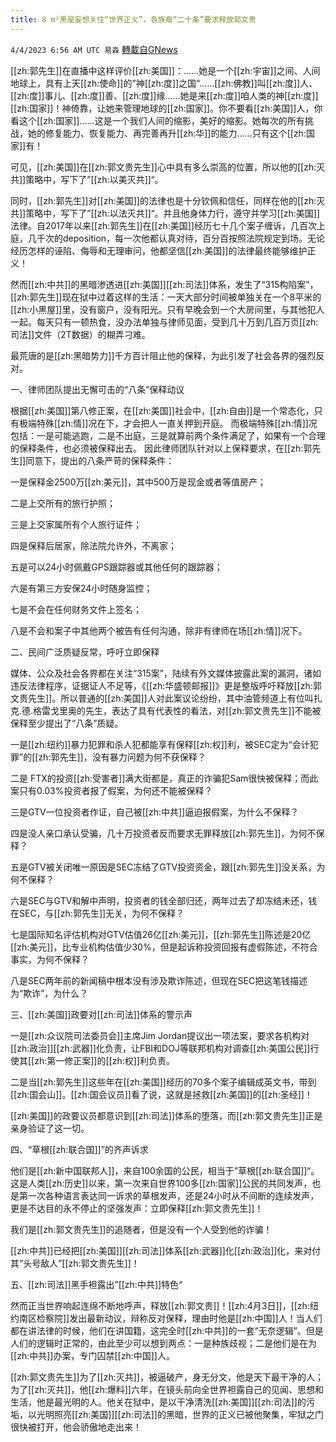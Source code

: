 ```yaml
---
title: 8 m²黑屋妄想关住“世界正义”，各族裔“二十条”要求释放郭文贵
---
```

`4/4/2023 6:56 AM UTC 易淼` [轉載自GNews](https://gnews.org/articles/1069932)

[[zh:郭先生]]在直播中这样评价[[zh:美国]]：……她是一个[[zh:宇宙]]之间、人间地球上，具有上天[[zh:使命]]的”神[[zh:度]]之国“……[[zh:佛教]]叫[[zh:度]]人、[[zh:度]]事儿、[[zh:度]]善、[[zh:度]]缘……她是来[[zh:度]]咱人类的神[[zh:度]][[zh:国家]]！神倚靠，让她来管理地球的[[zh:国家]]。你不要看[[zh:美国]]人，你看这个[[zh:国家]]……这是一个我们人间的缩影，美好的缩影。她每次的所有挑战，她的修复能力、恢复能力、再完善再升[[zh:华]]的能力……只有这个[[zh:国家]]有！

可见，[[zh:美国]]在[[zh:郭文贵先生]]心中具有多么崇高的位置，所以他的[[zh:灭共]]策略中，写下了”[[zh:以美灭共]]“。

同时，[[zh:郭先生]]对[[zh:美国]]的法律也是十分钦佩和信任，同样在他的[[zh:灭共]]策略中，写下了”[[zh:以法灭共]]“。并且他身体力行，遵守并学习[[zh:美国]]法律。自2017年以来[[zh:郭先生]]在[[zh:美国]]经历七十几个案子缠诉，几百次上庭，几千次的deposition，每一次他都认真对待，百分百按照法院规定到场。无论经历怎样的诬陷、侮辱和无理审问，他都坚信[[zh:美国]]的法律最终能够维护正义！

然而[[zh:中共]]的黑暗渗透进[[zh:美国]][[zh:司法]]体系，发生了“315构陷案”，[[zh:郭先生]]现在狱中过着这样的生活：一天大部分时间被单独关在一个8平米的[[zh:小黑屋]]里，没有窗户，没有阳光。只有早晚会到一个大房间里，与其他犯人一起。每天只有一顿热食，没办法单独与律师见面，受到几十万到几百万页[[zh:司法]]文件（2T数据）的糊弄刁难。

最荒唐的是[[zh:黑暗势力]]千方百计阻止他的保释，为此引发了社会各界的强烈反对。

一、律师团队提出无懈可击的“八条”保释动议

 根据[[zh:美国]]第八修正案，在[[zh:美国]]社会中，[[zh:自由]]是一个常态化，只有极端特殊[[zh:情]]况在下，才会把人一直关押到开庭。 而极端特殊[[zh:情]]况包括：一是可能逃跑，二是不出庭，三是就算前两个条件满足了，如果有一个合理的保释条件，也必须被保释出去。 因此律师团队针对以上保释要求，在[[zh:郭先生]]同意下，提出的八条严苛的保释条件：

一是保释金2500万[[zh:美元]]，其中500万是现金或者等值房产；

二是上交所有的旅行护照；

三是上交家属所有个人旅行证件；

四是保释后居家，除法院允许外，不离家；

五是可以24小时佩戴GPS跟踪器或其他任何的跟踪器；

六是有第三方安保24小时随身监控；

七是不会在任何财务文件上签名；

八是不会和案子中其他两个被告有任何沟通，除非有律师在场[[zh:情]]况下。

二、民间广泛质疑反常，呼吁立即保释

媒体、公众及社会各界都在关注“315案”，陆续有外文媒体披露此案的漏洞，诸如违反法律程序，证据证人不足等，《[[zh:华盛顿邮报]]》更是整版呼吁释放[[zh:郭文贵先生]]。所以普通的[[zh:美国]]人对此案议论纷纷，其中油管频道上有位叫扎克.德.格雷戈里奥的先生，表达了具有代表性的看法，对[[zh:郭文贵先生]]不能被保释至少提出了“八条”质疑。
 
一是[[zh:纽约]]暴力犯罪和杀人犯都能享有保释[[zh:权]]利，被SEC定为“会计犯罪”的[[zh:郭先生]]，没有暴力问题为何不获保释？

二是 FTX的投资[[zh:受害者]]满大街都是，真正的诈骗犯Sam很快被保释；而此案只有0.03%投资者报了假案，为何还不能被保释？

三是GTV一位投资者作证，自己被[[zh:中共]]逼迫报假案，为什么不保释？

四是没人亲口承认受骗，几十万投资者反而要求无罪释放[[zh:郭先生]]，为何不保释？

五是GTV被关闭唯一原因是SEC冻结了GTV投资资金，跟[[zh:郭先生]]没关系，为何不保释？

六是SEC与GTV和解中声明，投资者的钱全部归还，两年过去了却冻结未还，钱在SEC，与[[zh:郭先生]]无关，为何不保释？

七是国际知名评估机构对GTV估值26亿[[zh:美元]]，[[zh:郭先生]]陈述是20亿[[zh:美元]]，比专业机构估值少30%，但是起诉称投资回报有虚假陈述，不符合事实，为何不保释？

八是SEC两年前的新闻稿中根本没有涉及欺诈陈述，但现在SEC把这笔钱描述为“欺诈”，为什么？

三、[[zh:美国]]政要对[[zh:司法]]体系的警示声

一是[[zh:众议院司法委员会]]主席Jim Jordan提议出一项法案，要求各机构对[[zh:政治]][[zh:武器]]化负责，让FBI和DOJ等联邦机构对调查[[zh:美国公民]]行使其[[zh:第一修正案]]的[[zh:权]]利负责。

二是当[[zh:郭先生]]这些年在[[zh:美国]]经历的70多个案子编辑成英文书，带到[[zh:国会山]]。[[zh:国会议员]]看了说，这就是拯救[[zh:美国]]的[[zh:圣经]]！

[[zh:美国]]的政要议员都意识到[[zh:司法]]体系的堕落，而[[zh:郭文贵先生]]正是亲身验证了这一切。

四、“草根[[zh:联合国]]”的齐声诉求

他们是[[zh:新中国联邦人]]，来自100余国的公民，相当于”草根[[zh:联合国]]“。这是人类[[zh:历史]]以来，第一次来自世界100多[[zh:国家]]公民的共同发声，也是第一次各种语言表达同一诉求的草根发声，还是24小时从不间断的连续发声，更是不达目的永不停止的坚强发声：立即保释[[zh:郭文贵先生]]！

我们是[[zh:郭文贵先生]]的追随者，但是没有一个人受到他的诈骗！

[[zh:中共]]已经把[[zh:美国]][[zh:司法]]体系[[zh:武器]]化[[zh:政治]]化，来对付其“头号敌人”[[zh:郭文贵先生]]！

五、[[zh:司法]]黑手袒露出”[[zh:中共]]特色“

然而正当世界响起连绵不断地呼声，释放[[zh:郭文贵]]！[[zh:4月3日]]，[[zh:纽约南区检察院]]发出最新动议，辩称反对保释，理由时他是[[zh:中国]]人！当人们都在讲法律的时候，他们在讲国籍，这完全时[[zh:中共]]的一套“无奈逻辑”。但是人们的逻辑时正常的，由此至少可以想到两点：一是种族歧视；二是他们是在为[[zh:中共]]办案，专门囚禁[[zh:中国]]人。

[[zh:郭文贵先生]]为了[[zh:灭共]]，被逼破产，身无分文，他是天下最干净的人；为了[[zh:灭共]]，他[[zh:爆料]]六年，在镜头前向全世界袒露自己的见闻、思想和生活，他是最光明的人。他关在狱中，是以干净清洗[[zh:美国]][[zh:司法]]的污垢，以光明照亮[[zh:美国]][[zh:司法]]的黑暗，世界的正义已被他聚集，牢狱之门很快被打开，他会骄傲地走出来！











 
